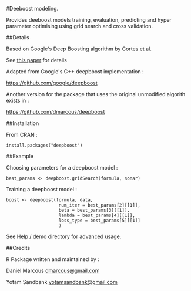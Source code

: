 #Deeboost modeling.

Provides deeboost models training, evaluation, predicting and hyper parameter optimising using grid search and cross validation.

##Details

Based on Google's Deep Boosting algorithm by Cortes et al.

See [this paper](http://www.cs.princeton.edu/~usyed/CortesMohriSyedICML2014.pdf) for details

Adapted from Google's C++ deepbbost implementation :

<https://github.com/google/deepboost>

Another version for the package that uses the original unmodified algorith exists in :

<https://github.com/dmarcous/deepboost>

##Installation

From CRAN : 

    install.packages("deepboost")

##Example

Choosing parameters for a deepboost model :

    best_params <- deepboost.gridSearch(formula, sonar)

Training a deepboost model :

    boost <- deepboost(formula, data,
                        num_iter = best_params[2][[1]], 
                        beta = best_params[3][[1]], 
                        lambda = best_params[4][[1]], 
                        loss_type = best_params[5][[1]]
                        )
    
See Help / demo directory for advanced usage.

##Credits

R Package written and maintained by :

Daniel Marcous <dmarcous@gmail.com>

Yotam Sandbank <yotamsandbank@gmail.com>
